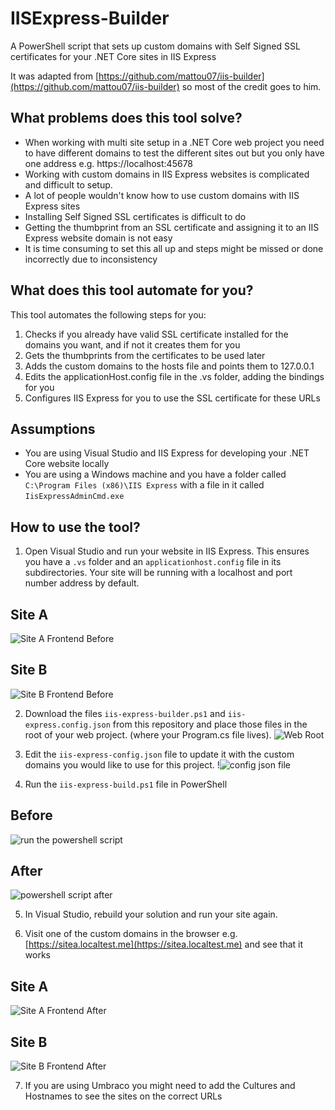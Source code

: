 # IISExpress-Builder

A PowerShell script that sets up custom domains with Self Signed SSL certificates for your .NET Core sites in IIS Express

It was adapted from [https://github.com/mattou07/iis-builder](https://github.com/mattou07/iis-builder) so most of the credit goes to him.

## What problems does this tool solve?

- When working with multi site setup in a .NET Core web project you need to have different domains to test the different sites out but you only have one address e.g. https://localhost:45678
- Working with custom domains in IIS Express websites is complicated and difficult to setup.
- A lot of people wouldn't know how to use custom domains with IIS Express sites
- Installing Self Signed SSL certificates is difficult to do
- Getting the thumbprint from an SSL certificate and assigning it to an IIS Express website domain is not easy
- It is time consuming to set this all up and steps might be missed or done incorrectly due to inconsistency

## What does this tool automate for you?

This tool automates the following steps for you:

1. Checks if you already have valid SSL certificate installed for the domains you want, and if not it creates them for you
2. Gets the thumbprints from the certificates to be used later
3. Adds the custom domains to the hosts file and points them to 127.0.0.1
4. Edits the applicationHost.config file in the .vs folder, adding the bindings for you
5. Configures IIS Express for you to use the SSL certificate for these URLs

## Assumptions

- You are using Visual Studio and IIS Express for developing your .NET Core website locally
- You are using a Windows machine and you have a folder called `C:\Program Files (x86)\IIS Express` with a file in it called `IisExpressAdminCmd.exe`

## How to use the tool?

1. Open Visual Studio and run your website in IIS Express. This ensures you have a `.vs` folder and an `applicationhost.config` file in its subdirectories.
Your site will be running with a localhost and port number address by default.

## Site A
![Site A Frontend Before](/images/site-a-frontend-before.png)

## Site B
![Site B Frontend Before](/images/site-b-frontend-before.png)

2. Download the files `iis-express-builder.ps1` and `iis-express.config.json` from this repository and place those files in the root of your web project. (where your Program.cs file lives).
![Web Root](/images/web-root.png)

3. Edit the `iis-express-config.json` file to update it with the custom domains you would like to use for this project.
!![config json file](/images/config-json.png)

4. Run the `iis-express-build.ps1` file in PowerShell

## Before
![run the powershell script](/images/command-prompt-before.png)

## After
![powershell script after](/images/command-prompt-finished.png)

5. In Visual Studio, rebuild your solution and run your site again.

6. Visit one of the custom domains in the browser e.g. [https://sitea.localtest.me](https://sitea.localtest.me) and see that it works

## Site A
![Site A Frontend After](/images/site-a-frontend-after.png)

## Site B
![Site B Frontend After](/images/site-b-frontend-after.png)

7. If you are using Umbraco you might need to add the Cultures and Hostnames to see the sites on the correct URLs
